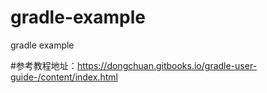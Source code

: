 # gradle-example
gradle example

#参考教程地址：https://dongchuan.gitbooks.io/gradle-user-guide-/content/index.html